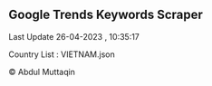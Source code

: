 

## Google Trends Keywords Scraper 
 
Last Update 26-04-2023 , 10:35:17

Country List :
VIETNAM.json



© Abdul Muttaqin 
